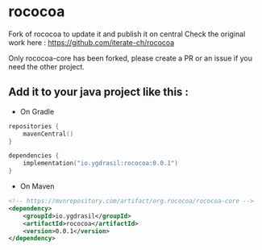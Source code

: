 # rococoa
Fork of rococoa to update it and publish it on central
Check the original work here : https://github.com/iterate-ch/rococoa

Only rococoa-core has been forked, please create a PR or an issue if you need the other project.

## Add it to your java project like this :

- On Gradle
```Kotlin
repositories {
    mavenCentral()
}

dependencies {
    implementation("io.ygdrasil:rococoa:0.0.1")
}
```

- On Maven
```XML
<!-- https://mvnrepository.com/artifact/org.rococoa/rococoa-core -->
<dependency>
    <groupId>io.ygdrasil</groupId>
    <artifactId>rococoa</artifactId>
    <version>0.0.1</version>
</dependency>

```
